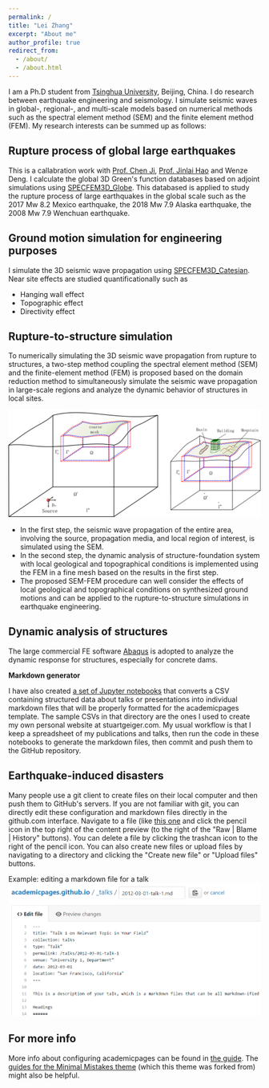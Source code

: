 ```yaml
---
permalink: /
title: "Lei Zhang"
excerpt: "About me"
author_profile: true
redirect_from: 
  - /about/
  - /about.html
---
```


I am a Ph.D student from [Tsinghua University](https://www.tsinghua.edu.cn/en/), Beijing, China. I do research between earthquake engineering and seismology. I simulate seismic waves in global-, regional-, and multi-scale models based on numerical methods such as the spectral element method (SEM) and the finite element method (FEM). My research interests can be summed up as follows: 

Rupture process of global large earthquakes
------
This is a callabration work with [Prof. Chen Ji](https://www.geol.ucsb.edu/people/chen-ji), [Prof. Jinlai Hao](http://sourcedb.igg.cas.cn/cn/zjrck/fyjy/201502/t20150210_4311909.html) and Wenze Deng. I calculate the global 3D Green's function databases based on adjoint simulations using [SPECFEM3D_Globe](https://geodynamics.org/cig/software/specfem3d_globe/). This databased is applied to study the rupture process of large earthquakes in the global scale such as the 2017 Mw 8.2 Mexico earthquake, the 2018 Mw 7.9 Alaska earthquake, the 2008 Mw 7.9 Wenchuan earthquake.

Ground motion simulation for engineering purposes
------
I simulate the 3D seismic wave propagation using [SPECFEM3D_Catesian](https://github.com/geodynamics/specfem3d). Near site effects are studied quantificationally such as
* Hanging wall effect
* Topographic effect
* Directivity effect

Rupture-to-structure simulation
------
To numerically simulating the 3D seismic wave propagation from rupture to structures, a two-step method coupling the spectral element method (SEM) and the finite-element method (FEM) is proposed based on the domain reduction method to simultaneously simulate the seismic wave propagation in large-scale regions and analyze the dynamic behavior of structures in local sites. 

![Schematic of the proposed SEM-FEM procedure](/images/DRM-Figure1.png)

* In the first step, the seismic wave propagation of the entire area, involving the source, propagation media, and local region of interest, is simulated using the SEM. 
* In the second step, the dynamic analysis of structure-foundation system with local geological and topographical conditions is implemented using the FEM in a fine mesh based on the results in the first step. 
* The proposed SEM-FEM procedure can well consider the effects of local geological and topographical conditions on synthesized ground motions and can be applied to the rupture-to-structure simulations in earthquake engineering.

Dynamic analysis of structures
------
The large commercial FE software [Abaqus](https://www.3ds.com/products-services/simulia/products/abaqus/) is adopted to analyze the dynamic response for structures, especially for concrete dams.

**Markdown generator**

I have also created [a set of Jupyter notebooks](https://github.com/academicpages/academicpages.github.io/tree/master/markdown_generator
) that converts a CSV containing structured data about talks or presentations into individual markdown files that will be properly formatted for the academicpages template. The sample CSVs in that directory are the ones I used to create my own personal website at stuartgeiger.com. My usual workflow is that I keep a spreadsheet of my publications and talks, then run the code in these notebooks to generate the markdown files, then commit and push them to the GitHub repository.

Earthquake-induced disasters
------
Many people use a git client to create files on their local computer and then push them to GitHub's servers. If you are not familiar with git, you can directly edit these configuration and markdown files directly in the github.com interface. Navigate to a file (like [this one](https://github.com/academicpages/academicpages.github.io/blob/master/_talks/2012-03-01-talk-1.md) and click the pencil icon in the top right of the content preview (to the right of the "Raw | Blame | History" buttons). You can delete a file by clicking the trashcan icon to the right of the pencil icon. You can also create new files or upload files by navigating to a directory and clicking the "Create new file" or "Upload files" buttons. 

Example: editing a markdown file for a talk
![Editing a markdown file for a talk](/images/editing-talk.png)

For more info
------
More info about configuring academicpages can be found in [the guide](https://academicpages.github.io/markdown/). The [guides for the Minimal Mistakes theme](https://mmistakes.github.io/minimal-mistakes/docs/configuration/) (which this theme was forked from) might also be helpful.
